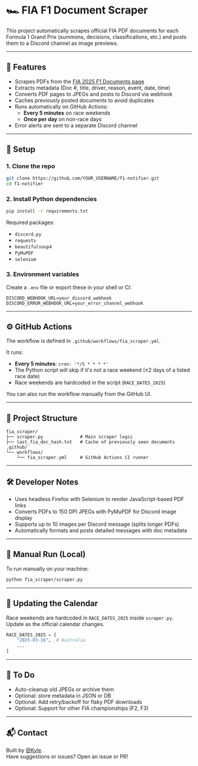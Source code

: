 # 🏎️ FIA F1 Document Scraper

This project automatically scrapes official FIA PDF documents for each Formula 1 Grand Prix (summons, decisions, classifications, etc.) and posts them to a Discord channel as image previews.

---

## 📆 Features

- Scrapes PDFs from the [FIA 2025 F1 Documents page](https://www.fia.com/documents/championships/fia-formula-one-world-championship-14/season/season-2025-2071)
- Extracts metadata (Doc #, title, driver, reason, event, date, time)
- Converts PDF pages to JPEGs and posts to Discord via webhook
- Caches previously posted documents to avoid duplicates
- Runs automatically on GitHub Actions:
  - **Every 5 minutes** on race weekends
  - **Once per day** on non-race days
- Error alerts are sent to a separate Discord channel

---

## 🧰 Setup

### 1. Clone the repo

```bash
git clone https://github.com/YOUR_USERNAME/f1-notifier.git
cd f1-notifier
```

### 2. Install Python dependencies

```bash
pip install -r requirements.txt
```

Required packages:
- `discord.py`
- `requests`
- `beautifulsoup4`
- `PyMuPDF`
- `selenium`

### 3. Environment variables

Create a `.env` file or export these in your shell or CI:

```env
DISCORD_WEBHOOK_URL=your_discord_webhook
DISCORD_ERROR_WEBHOOK_URL=your_error_channel_webhook
```

---

## ⚙️ GitHub Actions

The workflow is defined in `.github/workflows/fia_scraper.yml`.

It runs:

- **Every 5 minutes**: `cron: '*/5 * * * *'`
- The Python script will skip if it's not a race weekend (±2 days of a listed race date)
- Race weekends are hardcoded in the script (`RACE_DATES_2025`)

You can also run the workflow manually from the GitHub UI.

---

## 📁 Project Structure

```text
fia_scraper/
├── scraper.py              # Main scraper logic
├── last_fia_doc_hash.txt   # Cache of previously seen documents
.github/
└── workflows/
    └── fia_scraper.yml     # GitHub Actions CI runner
```

---

## 🛠️ Developer Notes

- Uses headless Firefox with Selenium to render JavaScript-based PDF links
- Converts PDFs to 150 DPI JPEGs with PyMuPDF for Discord image display
- Supports up to 10 images per Discord message (splits longer PDFs)
- Automatically formats and posts detailed messages with doc metadata

---

## 🧪 Manual Run (Local)

To run manually on your machine:

```bash
python fia_scraper/scraper.py
```

---

## 📅 Updating the Calendar

Race weekends are hardcoded in `RACE_DATES_2025` inside `scraper.py`. Update as the official calendar changes.

```python
RACE_DATES_2025 = [
    "2025-03-16",  # Australia
    ...
]
```

---

## 🧼 To Do

- Auto-cleanup old JPEGs or archive them
- Optional: store metadata in JSON or DB
- Optional: Add retry/backoff for flaky PDF downloads
- Optional: Support for other FIA championships (F2, F3)

---

## 📬 Contact

Built by [@Kyle](https://github.com/venholm-den).  
Have suggestions or issues? Open an issue or PR!
